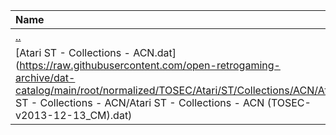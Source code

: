 |Name|Size|
|:---|---:|
|[..](../index.html)|DIR|
|[Atari ST - Collections - ACN.dat](https://raw.githubusercontent.com/open-retrogaming-archive/dat-catalog/main/root/normalized/TOSEC/Atari/ST/Collections/ACN/Atari ST - Collections - ACN/Atari ST - Collections - ACN (TOSEC-v2013-12-13_CM).dat)|22579|
